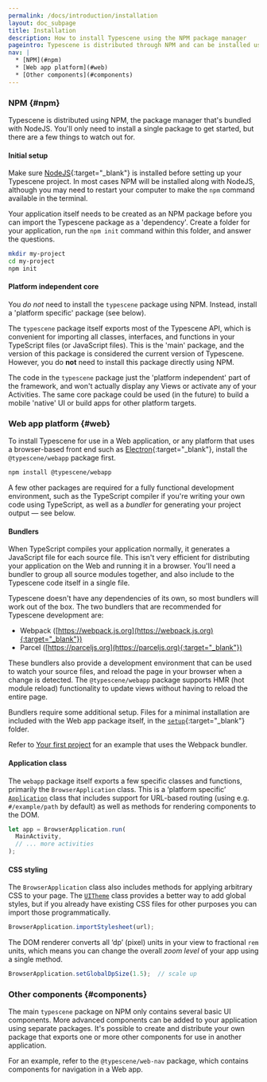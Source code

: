 ```yaml
---
permalink: /docs/introduction/installation
layout: doc_subpage
title: Installation
description: How to install Typescene using the NPM package manager
pageintro: Typescene is distributed through NPM and can be installed using a single package.
nav: |
  * [NPM](#npm)
  * [Web app platform](#web)
  * [Other components](#components)
---
```


### NPM {#npm}

Typescene is distributed using NPM, the package manager that's bundled with NodeJS. You'll only need to install a single package to get started, but there are a few things to watch out for.

#### Initial setup

Make sure [NodeJS](https://nodejs.org){:target="_blank"} is installed before setting up your Typescene project. In most cases NPM will be installed along with NodeJS, although you may need to restart your computer to make the `npm` command available in the terminal.

Your application itself needs to be created as an NPM package before you can import the Typescene package as a 'dependency'. Create a folder for your application, run the `npm init` command within this folder, and answer the questions.

```bash
mkdir my-project
cd my-project
npm init
```

#### Platform independent core

You _do not_ need to install the `typescene` package using NPM. Instead, install a 'platform specific' package (see below).

The `typescene` package itself exports most of the Typescene API, which is convenient for importing all classes, interfaces, and functions in your TypeScript files (or JavaScript files). This is the 'main' package, and the version of this package is considered the current version of Typescene. However, you do __not__ need to install this package directly using NPM.

The code in the `typescene` package just the 'platform independent' part of the framework, and won't actually display any Views or activate any of your Activities. The same core package could be used (in the future) to build a mobile 'native' UI or build apps for other platform targets.

### Web app platform {#web}

To install Typescene for use in a Web application, or any platform that uses a browser-based front end such as [Electron](https://electronjs.org){:target="_blank"}, install the `@typescene/webapp` package first.

```bash
npm install @typescene/webapp
```

A few other packages are required for a fully functional development environment, such as the TypeScript compiler if you're writing your own code using TypeScript, as well as a *bundler* for generating your project output — see below.

#### Bundlers

When TypeScript compiles your application normally, it generates a JavaScript file for each source file. This isn't very efficient for distributing your application on the Web and running it in a browser. You'll need a bundler to group all source modules together, and also include to the Typescene code itself in a single file.

Typescene doesn't have any dependencies of its own, so most bundlers will work out of the box. The two bundlers that are recommended for Typescene development are:

* Webpack ([https://webpack.js.org](https://webpack.js.org){:target="_blank"})
* Parcel ([https://parceljs.org](https://parceljs.org){:target="_blank"})

These bundlers also provide a development environment that can be used to watch your source files, and reload the page in your browser when a change is detected. The `@typescene/webapp` package supports HMR (hot module reload) functionality to update views without having to reload the entire page.

Bundlers require some additional setup. Files for a minimal installation are included with the Web app package itself, in the [`setup`](https://github.com/typescene/typescene-webapp/tree/master/setup){:target="_blank"} folder.

Refer to [Your first project](/docs/guides/first) for an example that uses the Webpack bundler.

#### Application class

The `webapp` package itself exports a few specific classes and functions, primarily the `BrowserApplication` class. This is a ‘platform specific’ [`Application`](/docs/ref/Application) class that includes support for URL-based routing (using e.g. `#/example/path` by default) as well as methods for rendering components to the DOM.

```typescript
let app = BrowserApplication.run(
  MainActivity,
  // ... more activities
);
```

#### CSS styling

The `BrowserApplication` class also includes methods for applying arbitrary CSS to your page. The [`UITheme`](/docs/ref/UITheme) class provides a better way to add global styles, but if you already have existing CSS files for other purposes you can import those programmatically.

```typescript
BrowserApplication.importStylesheet(url);
```

The DOM renderer converts all ‘dp’ (pixel) units in your view to fractional `rem` units, which means you can change the overall *zoom level* of your app using a single method.

```typescript
BrowserApplication.setGlobalDpSize(1.5);  // scale up
```

### Other components {#components}

The main `typescene` package on NPM only contains several basic UI components. More advanced components can be added to your application using separate packages. It's possible to create and distribute your own package that exports one or more other components for use in another application.

For an example, refer to the `@typescene/web-nav` package, which contains components for navigation in a Web app.
